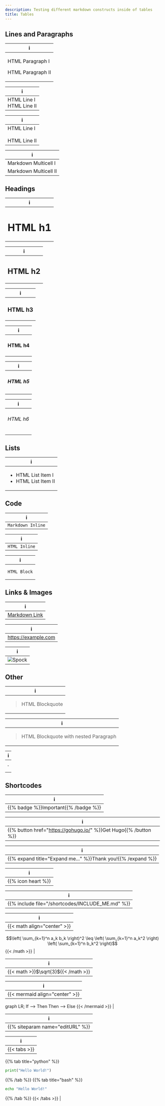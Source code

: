 ```yaml
---
description: Testing different markdown constructs inside of tables
title: Tables
---
```


## Lines and Paragraphs

| i |
|---|
| <p>HTML Paragraph I</p><p>HTML Paragraph II</p> |

| i |
|---|
| HTML Line I<br>HTML Line II |

| i |
|---|
| HTML Line I<br><br>HTML Line II |

| i |
|---|
| Markdown Multicell I |
| Markdown Multicell II |

## Headings

| i |
|---|
| <h1>HTML h1</h1> |

| i |
|---|
| <h2>HTML h2</h2> |

| i |
|---|
| <h3>HTML h3</h3> |

| i |
|---|
| <h4>HTML h4</h4> |

| i |
|---|
| <h5>HTML h5</h5> |

| i |
|---|
| <h6>HTML h6</h6> |

## Lists

| i |
|---|
| <ul><li>HTML List Item I</li><li>HTML List Item II</li></ul> |

## Code

| i |
|---|
| `Markdown Inline` |

| i |
|---|
| <code>HTML Inline</code> |

| i |
|---|
| <pre><code>HTML Block</code></pre> |

## Links & Images

| i |
|---|
| [Markdown Link](https://example.com) |

| i |
|---|
| https://example.com |

| i |
|---|
| ![Spock](https://octodex.github.com/images/spocktocat.png?classes=shadow&width=24px) |

## Other

| i |
|---|
| <blockquote>HTML Blockquote</blockquote> |

| i |
|---|
| <blockquote><p>HTML Blockquote with nested Paragraph</p></blockquote> |

| i |
|---|
| <hr> |

## Shortcodes

| i |
|---|
| {{% badge %}}Important{{% /badge %}} |

| i |
|---|
| {{% button href="https://gohugo.io/" %}}Get Hugo{{% /button %}} |

| i |
|---|
| {{% expand title="Expand me..." %}}Thank you!{{% /expand %}} |

| i |
|---|
| {{% icon heart %}} |

| i |
|---|
| {{% include file="/shortcodes/INCLUDE_ME.md" %}} |

| i |
|---|
| {{< math align="center" >}}
$$\left( \sum_{k=1}^n a_k b_k \right)^2 \leq \left( \sum_{k=1}^n a_k^2 \right) \left( \sum_{k=1}^n b_k^2 \right)$$
{{< /math >}} |

| i |
|---|
| {{< math >}}$\sqrt{3}${{< /math >}} |

| i |
|---|
| {{< mermaid align="center" >}}
graph LR;
    If --> Then
    Then --> Else
{{< /mermaid >}} |

| i |
|---|
| {{% siteparam name="editURL" %}} |


| i |
|---|
| {{< tabs >}}
{{% tab title="python" %}}
```python
print("Hello World!")
```
{{% /tab %}}
{{% tab title="bash" %}}
```bash
echo "Hello World!"
```
{{% /tab %}}
{{< /tabs >}} |
